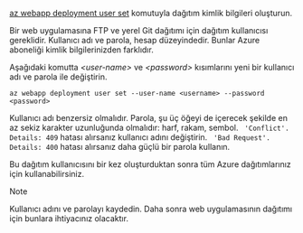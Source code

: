 [az webapp deployment user set](/cli/azure/webapp/deployment/user#set) komutuyla dağıtım kimlik bilgileri oluşturun.

Bir web uygulamasına FTP ve yerel Git dağıtımı için dağıtım kullanıcısı gereklidir. Kullanıcı adı ve parola, hesap düzeyindedir. Bunlar Azure aboneliği kimlik bilgilerinizden farklıdır.

Aşağıdaki komutta *\<user-name>* ve *\<password>* kısımlarını yeni bir kullanıcı adı ve parola ile değiştirin.

```azurecli-interactive
az webapp deployment user set --user-name <username> --password <password>
```

Kullanıcı adı benzersiz olmalıdır. Parola, şu üç öğeyi de içerecek şekilde en az sekiz karakter uzunluğunda olmalıdır: harf, rakam, sembol. ` 'Conflict'. Details: 409` hatası alırsanız kullanıcı adını değiştirin. ` 'Bad Request'. Details: 400` hatası alırsanız daha güçlü bir parola kullanın.

Bu dağıtım kullanıcısını bir kez oluşturduktan sonra tüm Azure dağıtımlarınız için kullanabilirsiniz.

> [!NOTE]
> Kullanıcı adını ve parolayı kaydedin. Daha sonra web uygulamasının dağıtımı için bunlara ihtiyacınız olacaktır.
>
>